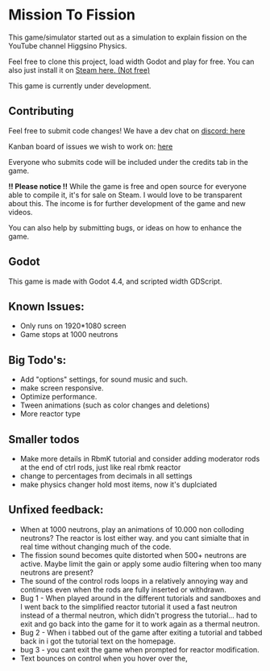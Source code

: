 # Mission To Fission
This game/simulator started out as a simulation to explain fission on the YouTube channel Higgsino Physics. 

Feel free to clone this project, load width Godot and play for free. You can also just install it on [Steam here. (Not free)](https://store.steampowered.com/app/3402730/Mission_To_Fission/)

This game is currently under development.

## Contributing 
Feel free to submit code changes! We have a dev chat on [discord: here](https://discord.gg/ZtZfFED4)

Kanban board of issues we wish to work on: [here](https://github.com/users/ReneTC/projects/4/views/1)

Everyone who submits code will be included under the credits tab in the game. 

**!! Please notice !!** While the game is free and open source for everyone able to compile it, it's for sale on Steam. I would love to be transparent about this. The income is for further development of the game and new videos. 

You can also help by submitting bugs, or ideas on how to enhance the game. 

## Godot 
This game is made with Godot 4.4, and scripted width GDScript.

## Known Issues: 
- Only runs on 1920*1080 screen
- Game stops at 1000 neutrons

## Big Todo's:
- Add "options" settings, for sound music and such.
- make screen responsive.
- Optimize performance.
- Tween animations (such as color changes and deletions)
- More reactor type

## Smaller todos
- Make more details in RbmK tutorial and consider adding moderator rods at the end of ctrl rods, just like real rbmk reactor
- change to percentages from decimals in all settings
- make physics changer hold most items, now it's duplciated


## Unfixed feedback:
- When at 1000 neutrons, play an animations of 10.000 non colloding neutrons? The reactor is lost either way. and you cant simialte that in real time without changing much of the code.
- The fission sound becomes quite distorted when 500+ neutrons are active. Maybe limit the gain or apply some audio 
  filtering when too many neutrons are present?
- The sound of the control rods loops in a relatively annoying way and continues even when the rods are fully inserted 
  or withdrawn.
- Bug 1 - When played around in the different tutorials and sandboxes and I went back to the simplified reactor tutorial it used a fast neutron instead of a thermal neutron, which didn't progress the tutorial...  had to exit and go back into the game for it to work again as a thermal neutron.
- Bug 2 - When i tabbed out of the game after exiting a tutorial and tabbed back in i got the tutorial text on the homepage.
- bug 3 - you cant exit the game when prompted for reactor modification.
- Text bounces on control when you hover over the,
